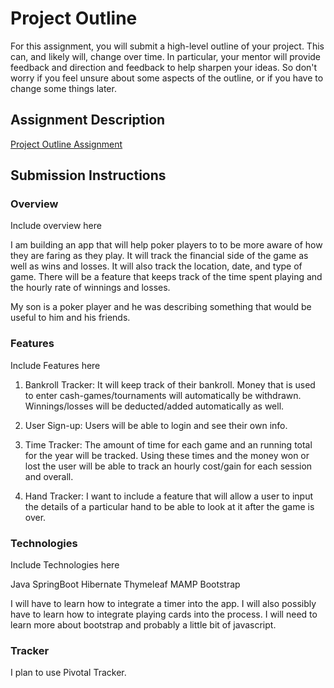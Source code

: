 # Project Outline
For this assignment, you will submit a high-level outline of your project. This can, and likely will, change over time. In particular, your mentor will provide feedback and direction and feedback to help sharpen your ideas. So don't worry if you feel unsure about some aspects of the outline, or if you have to change some things later.

## Assignment Description
[Project Outline Assignment](https://education.launchcode.org/liftoff/assignments/project-outline/)

## Submission Instructions

### Overview
Include overview here

I am building an app that will help poker players to to be more aware of how they are faring as they play. It will track
the financial side of the game as well as wins and losses. It will also track the location, date, and type of game. There
will be a feature that keeps track of the time spent playing and the hourly rate of winnings and losses.

My son is a poker player and he was describing something that would be useful to him and his friends.

### Features
Include Features here

1. Bankroll Tracker: It will keep track of their bankroll. Money that is used to enter cash-games/tournaments will automatically
be withdrawn. Winnings/losses will be deducted/added automatically as well.

2. User Sign-up: Users will be able to login and see their own info.

3. Time Tracker: The amount of time for each game and an running total for the year will be tracked. Using these times and
the money won or lost the user will be able to track an hourly cost/gain for each session and overall.

4. Hand Tracker: I want to include a feature that will allow a user to input the details of a particular hand to be able
to look at it after the game is over.


### Technologies
Include Technologies here

Java
SpringBoot
Hibernate
Thymeleaf
MAMP
Bootstrap

I will have to learn how to integrate a timer into the app. I will also possibly have to learn how to integrate playing
cards into the process. I will need to learn more about bootstrap and probably a little bit of javascript.

### Tracker

I plan to use Pivotal Tracker.
